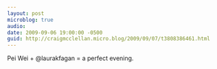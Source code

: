 ```yaml
---
layout: post
microblog: true
audio: 
date: 2009-09-06 19:00:00 -0500
guid: http://craigmcclellan.micro.blog/2009/09/07/t3808386461.html
---
```

Pei Wei + @laurakfagan = a perfect evening.
